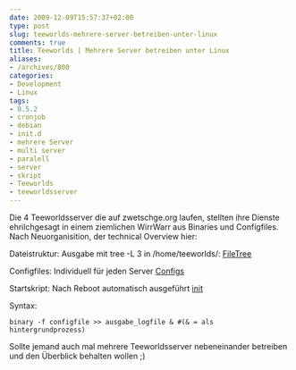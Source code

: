 ```yaml
---
date: 2009-12-09T15:57:37+02:00
type: post
slug: teeworlds-mehrere-server-betreiben-unter-linux
comments: true
title: Teeworlds | Mehrere Server betreiben unter Linux
aliases:
- /archives/800
categories:
- Development
- Linux
tags:
- 0.5.2
- cronjob
- debian
- init.d
- mehrere Server
- multi server
- paralell
- server
- skript
- Teeworlds
- teeworldsserver
---
```


Die 4 Teeworldsserver die auf zwetschge.org laufen, stellten ihre Dienste
ehrilchgesagt in einem ziemlichen WirrWarr aus Binaries und Configfiles.
Nach Neuorganisition, der technical Overview hier:

Dateistruktur:
Ausgabe mit tree -L 3 in /home/teeworlds/:
[FileTree](/uploads/2009/09/4)

Configfiles:
Individuell für jeden Server
[Configs](/uploads/2009/09/3)

Startskript:
Nach Reboot automatisch ausgeführt
[init](/uploads/2009/09/2)

Syntax:

    binary -f configfile >> ausgabe_logfile & #(& = als hintergrundprozess)

Sollte jemand auch mal mehrere Teeworldsserver nebeneinander betreiben und
den Überblick behalten wollen ;)
